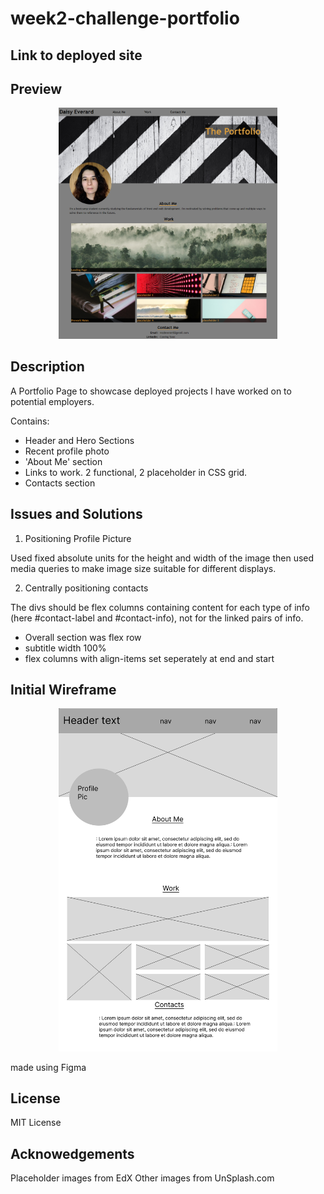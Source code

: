 # week2-challenge-portfolio

## Link to deployed site

## Preview

<p align="center">
  <img src="assets\images\Preview.png" width="350" alt="screenshot of site">
</p>

## Description

A Portfolio Page to showcase deployed projects I have worked on to potential employers. 

Contains:
- Header and Hero Sections
- Recent profile photo
- 'About Me' section
- Links to work. 2 functional, 2 placeholder in CSS grid.
- Contacts section

## Issues and Solutions

1. Positioning Profile Picture

Used fixed absolute units for the height and width of the image then used media queries to make image size suitable for different displays. 

2. Centrally positioning contacts

The divs should be flex columns containing content for each type of info (here #contact-label and #contact-info), not for the linked pairs of info. 
- Overall section was flex row
- subtitle width 100%
- flex columns with align-items set seperately at end and start

## Initial Wireframe

<p align="center">
  <img src="assets\images\Wireframe.png" width="350" alt="wireframe">
</p>

made using Figma

## License

MIT License

## Acknowedgements

Placeholder images from EdX
Other images from UnSplash.com
